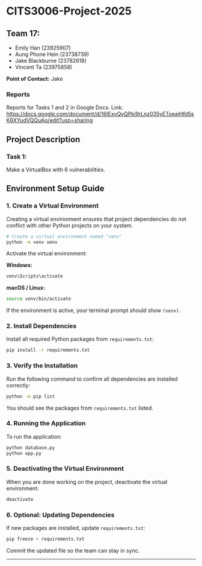 # CITS3006-Project-2025
## Team 17:
- Emily Han (23925907)
- Aung Phone Hein (23738739)
- Jake Blackburne (23782618)
- Vincent Ta (23975858)

**Point of Contact:** Jake

### Reports
Reports for Tasks 1 and 2 in Google Docs.
Link: https://docs.google.com/document/d/16IExvQyQPki9rLnz035yEToeajHfd5sK6XYudVQQuAo/edit?usp=sharing

## Project Description
### Task 1:
Make a VirtualBox with 6 vulnerabilities. 

## Environment Setup Guide

### 1. Create a Virtual Environment

Creating a virtual environment ensures that project dependencies do not conflict with other Python projects on your system.

```bash
# Create a virtual environment named "venv"
python -m venv venv
```

Activate the virtual environment:

**Windows:**
```bash
venv\Scripts\activate
```

**macOS / Linux:**
```bash
source venv/bin/activate
```

If the environment is active, your terminal prompt should show `(venv)`.

### 2. Install Dependencies

Install all required Python packages from `requirements.txt`:

```bash
pip install -r requirements.txt
```

### 3. Verify the Installation

Run the following command to confirm all dependencies are installed correctly:

```bash
python -m pip list
```

You should see the packages from `requirements.txt` listed.

### 4. Running the Application

To run the application:

```bash
python database.py
python app.py
```

### 5. Deactivating the Virtual Environment

When you are done working on the project, deactivate the virtual environment:

```bash
deactivate
```

### 6. Optional: Updating Dependencies

If new packages are installed, update `requirements.txt`:

```bash
pip freeze > requirements.txt
```

Commit the updated file so the team can stay in sync.

---




